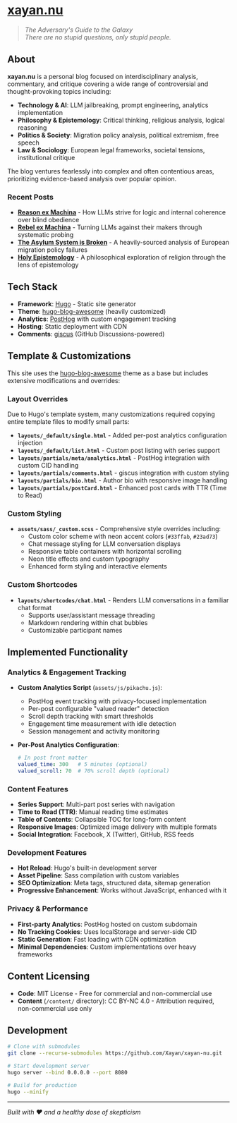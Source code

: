 # [xayan.nu](https://xayan.nu/)

> *The Adversary's Guide to the Galaxy*  
> *There are no stupid questions, only stupid people.*

## About

**xayan.nu** is a personal blog focused on interdisciplinary analysis, commentary, and critique covering a wide range of controversial and thought-provoking topics including:

- **Technology & AI**: LLM jailbreaking, prompt engineering, analytics implementation
- **Philosophy & Epistemology**: Critical thinking, religious analysis, logical reasoning
- **Politics & Society**: Migration policy analysis, political extremism, free speech
- **Law & Sociology**: European legal frameworks, societal tensions, institutional critique

The blog ventures fearlessly into complex and often contentious areas, prioritizing evidence-based analysis over popular opinion.

### Recent Posts

- **[Reason ex Machina](https://xayan.nu/posts/ex-machina/reason/)** - How LLMs strive for logic and internal coherence over blind obedience
- **[Rebel ex Machina](https://xayan.nu/posts/ex-machina/rebel/)** - Turning LLMs against their makers through systematic probing 
- **[The Asylum System is Broken](https://xayan.nu/posts/asylum-system-is-broken/)** - A heavily-sourced analysis of European migration policy failures
- **[Holy Epistemology](https://xayan.nu/posts/holy-epistemology/)** - A philosophical exploration of religion through the lens of epistemology

## Tech Stack

- **Framework**: [Hugo](https://gohugo.io/) - Static site generator
- **Theme**: [hugo-blog-awesome](https://github.com/hugo-sid/hugo-blog-awesome) (heavily customized)
- **Analytics**: [PostHog](https://posthog.com/) with custom engagement tracking
- **Hosting**: Static deployment with CDN
- **Comments**: [giscus](https://giscus.app/) (GitHub Discussions-powered)

## Template & Customizations

This site uses the [hugo-blog-awesome](https://github.com/hugo-sid/hugo-blog-awesome) theme as a base but includes extensive modifications and overrides:

### Layout Overrides

Due to Hugo's template system, many customizations required copying entire template files to modify small parts:

- **`layouts/_default/single.html`** - Added per-post analytics configuration injection
- **`layouts/_default/list.html`** - Custom post listing with series support  
- **`layouts/partials/meta/analytics.html`** - PostHog integration with custom CID handling
- **`layouts/partials/comments.html`** - giscus integration with custom styling
- **`layouts/partials/bio.html`** - Author bio with responsive image handling
- **`layouts/partials/postCard.html`** - Enhanced post cards with TTR (Time to Read)

### Custom Styling

- **`assets/sass/_custom.scss`** - Comprehensive style overrides including:
  - Custom color scheme with neon accent colors (`#33ffab`, `#23ad73`) 
  - Chat message styling for LLM conversation displays
  - Responsive table containers with horizontal scrolling
  - Neon title effects and custom typography
  - Enhanced form styling and interactive elements

### Custom Shortcodes

- **`layouts/shortcodes/chat.html`** - Renders LLM conversations in a familiar chat format
  - Supports user/assistant message threading
  - Markdown rendering within chat bubbles
  - Customizable participant names

## Implemented Functionality

### Analytics & Engagement Tracking

- **Custom Analytics Script** (`assets/js/pikachu.js`):
  - PostHog event tracking with privacy-focused implementation
  - Per-post configurable "valued reader" detection
  - Scroll depth tracking with smart thresholds
  - Engagement time measurement with idle detection
  - Session management and activity monitoring

- **Per-Post Analytics Configuration**:
  ```yaml
  # In post front matter
  valued_time: 300   # 5 minutes (optional)
  valued_scroll: 70  # 70% scroll depth (optional)
  ```

### Content Features

- **Series Support**: Multi-part post series with navigation
- **Time to Read (TTR)**: Manual reading time estimates 
- **Table of Contents**: Collapsible TOC for long-form content
- **Responsive Images**: Optimized image delivery with multiple formats
- **Social Integration**: Facebook, X (Twitter), GitHub, RSS feeds

### Development Features

- **Hot Reload**: Hugo's built-in development server
- **Asset Pipeline**: Sass compilation with custom variables
- **SEO Optimization**: Meta tags, structured data, sitemap generation
- **Progressive Enhancement**: Works without JavaScript, enhanced with it

### Privacy & Performance

- **First-party Analytics**: PostHog hosted on custom subdomain
- **No Tracking Cookies**: Uses localStorage and server-side CID
- **Static Generation**: Fast loading with CDN optimization
- **Minimal Dependencies**: Custom implementations over heavy frameworks

## Content Licensing

- **Code**: MIT License - Free for commercial and non-commercial use
- **Content** (`/content/` directory): CC BY-NC 4.0 - Attribution required, non-commercial use only

## Development

```bash
# Clone with submodules
git clone --recurse-submodules https://github.com/Xayan/xayan-nu.git

# Start development server
hugo server --bind 0.0.0.0 --port 8080

# Build for production
hugo --minify
```

---

*Built with ❤️ and a healthy dose of skepticism*
